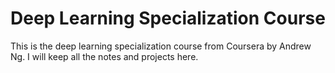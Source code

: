 # Deep Learning Specialization Course

This is the deep learning specialization course from Coursera by Andrew Ng. I will keep all the notes and projects here.
